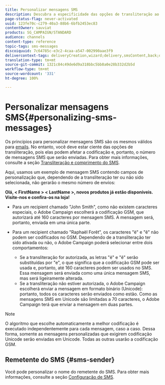 ```yaml
---
title: Personalizar mensagens SMS
description: Descubra a especificidade das opções de transliteração ao personalizar mensagens SMS.
page-status-flag: never-activated
uuid: 123fe70c-c279-40a3-88b6-6bfb2453ec83
contentOwner: sauviat
products: SG_CAMPAIGN/STANDARD
audience: channels
content-type: reference
topic-tags: sms-messages
discoiquuid: 7c64785c-e3c2-4caa-a547-002990aae3f9
delivercontext-tags: deliveryCreation,wizard;delivery,smsContent,back;delivery,smsContent,back
translation-type: tm+mt
source-git-commit: 1321c84c49de6d9a318bbc5bb8a0e28b332d2b5d
workflow-type: tm+mt
source-wordcount: '331'
ht-degree: 100%

---
```



# Personalizar mensagens SMS{#personalizing-sms-messages}

Os princípios para personalizar mensagens SMS são os mesmos válidos para [emails](../../designing/using/personalization.md#inserting-a-personalization-field). No entanto, você deve estar ciente das opções de transliteração, pois elas podem afetar a codificação e, portanto, o número de mensagens SMS que serão enviadas. Para obter mais informações, consulte a seção [Transliteração e comprimento do SMS](../../administration/using/configuring-sms-channel.md#sms-encoding--length-and-transliteration).

Aqui, usamos um exemplo de mensagem SMS contendo campos de personalização que, dependendo de a transliteração ter ou não sido selecionada, não gerarão o mesmo número de envios:

**Olá, &lt; FirstName > &lt; LastName >, novos produtos já estão disponíveis. Visite-nos e confira-os na loja!**

* Para um recipient chamado &quot;John Smith&quot;, como não existem caracteres especiais, o Adobe Campaign escolherá a codificação GSM, que autorizará até 160 caracteres por mensagem SMS. A mensagem será, portanto, enviada em uma única parte.
* Para um recipient chamado &quot;Raphaël Forêt&quot;, os caracteres &quot;ë&quot; e &quot;ê&quot; não podem ser codificados no GSM. Dependendo de a transliteração ter sido ativada ou não, o Adobe Campaign poderá selecionar entre dois comportamentos:

   * Se a transliteração for autorizada, as letras &quot;ë&quot; e &quot;ê&quot; serão substituídas por &quot;e&quot;, o que significa que a codificação GSM pode ser usada e, portanto, até 160 caracteres podem ser usados no SMS. Essa mensagem será enviada como uma única mensagem SMS, mas será ligeiramente alterada.
   * Se a transliteração não estiver autorizada, o Adobe Campaign escolherá enviar a mensagem em formato binário (Unicode): portanto, todos os caracteres serão enviados como estão. Como as mensagens SMS em Unicode são limitadas a 70 caracteres, o Adobe Campaign terá que enviar a mensagem em duas partes.

>[!NOTE]
>
>O algoritmo que escolhe automaticamente a melhor codificação é executado independentemente para cada mensagem, caso a caso. Dessa forma, somente as mensagens personalizadas que exigirem codificação Unicode serão enviadas em Unicode. Todas as outras usarão a codificação GSM.

## Remetente do SMS {#sms-sender}

Você pode personalizar o nome do remetente do SMS. Para obter mais informações, consulte a seção [Configuração de SMS](../../administration/using/configuring-sms-channel.md#configuring-sms-properties).
